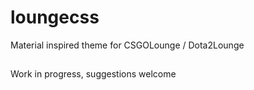 # loungecss
Material inspired theme for CSGOLounge / Dota2Lounge

##
Work in progress, suggestions welcome
